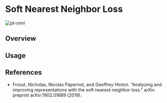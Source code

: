 # Soft Nearest Neighbor Loss

![pt-snnl](https://github.com/AFAgarap/pt-snnl/workflows/pt-snnl/badge.svg?branch=master)

## Overview

## Usage

## References

- Frosst, Nicholas, Nicolas Papernot, and Geoffrey Hinton. "Analyzing and improving representations with the soft nearest neighbor loss." arXiv preprint arXiv:1902.01889 (2019).
